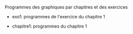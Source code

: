Programmes des graphiques par chapitres et des exercices

- exo1: programmes de l'exercice du chapitre 1  

- chapitre1: programmes du chapitre 1


